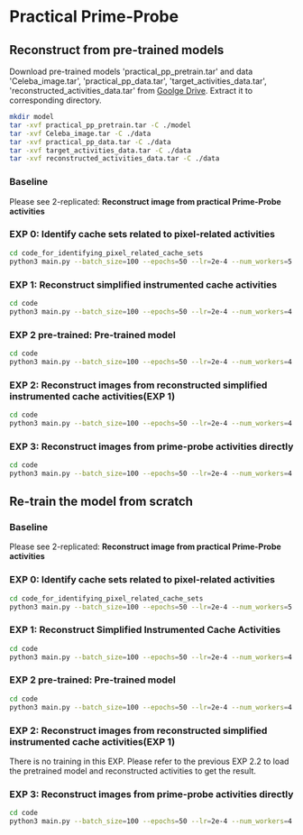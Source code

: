 # Practical Prime-Probe

## Reconstruct from pre-trained models
Download pre-trained models 'practical_pp_pretrain.tar' and data 'Celeba_image.tar', 'practical_pp_data.tar', 'target_activities_data.tar', 'reconstructed_activities_data.tar' from [Goolge Drive](https://drive.google.com/drive/folders/1oyqViKeu3LpqDGozCDVpA70OewqAJQSB?usp=sharing). Extract it to corresponding directory.
```bash
mkdir model
tar -xvf practical_pp_pretrain.tar -C ./model
tar -xvf Celeba_image.tar -C ./data
tar -xvf practical_pp_data.tar -C ./data
tar -xvf target_activities_data.tar -C ./data
tar -xvf reconstructed_activities_data.tar -C ./data
```

### Baseline
Please see 2-replicated: **Reconstruct image from practical Prime-Probe activities**

### EXP 0: Identify cache sets related to pixel-related activities
```bash
cd code_for_identifying_pixel_related_cache_sets
python3 main.py --batch_size=100 --epochs=50 --lr=2e-4 --num_workers=5 --experiment_name='pp_identifying_pixel_related_cache_sets' --subdir='practical_pp_data' --trace_lens=800 --notes="practical activities to pixel related cache sets" --dim=2 --target="idct" --idct_out_dim=1 --attn=1 --load_ckpt=../model/identify_relevant_cache_set.pth
```

### EXP 1: Reconstruct simplified instrumented cache activities
```bash
cd code
python3 main.py --batch_size=100 --epochs=50 --lr=2e-4 --num_workers=4 --experiment_name='pp_activities_to_pixel_related_activities' --subdir='practical_pp_data' --trace_lens=800 --notes="practical activities to pixel-related activities" --dim=2 --target="idct" --idct_out_dim=384 --attn=1 --load_ckpt=../model/EXP_1.pth
```

### EXP 2 pre-trained: Pre-trained model
```bash
cd code
python3 main.py --batch_size=100 --epochs=50 --lr=2e-4 --num_workers=4 --experiment_name='simplified_ideal_trace_to_img_attn' --subdir='target_activities_data' --trace_lens=384 --notes="simplified instrumented to pixel-related activities to img" --dim=2 --target="img" --attn=1 --load_ckpt=../model/EXP_2_pretrained.pth
```

### EXP 2: Reconstruct images from reconstructed simplified instrumented cache activities(EXP 1)
```bash
cd code
python3 main.py --batch_size=100 --epochs=50 --lr=2e-4 --num_workers=4 --experiment_name='reconstructed_pixel_related_activities_to_img' --subdir='reconstructed_activities_data' --trace_lens=384 --notes="reconstructed trace to img" --dim=2 --target="img" --recon_trace_to_img=1 --attn=1 --load_ckpt=../model/EXP_2_pretrained.pth
```

### EXP 3: Reconstruct images from prime-probe activities directly
```bash
cd code
python3 main.py --batch_size=100 --epochs=50 --lr=2e-4 --num_workers=4 --experiment_name='pp_trace_to_img_directly' --subdir='practical_pp_data' --trace_lens=800 --notes="practical activities to img directly" --dim=2 --target="img" --attn=1 --load_ckpt=../model/EXP_3.pth
```



## Re-train the model from scratch

### Baseline
Please see 2-replicated: **Reconstruct image from practical Prime-Probe activities**

### EXP 0: Identify cache sets related to pixel-related activities
```bash
cd code_for_identifying_pixel_related_cache_sets
python3 main.py --batch_size=100 --epochs=50 --lr=2e-4 --num_workers=5 --experiment_name='pp_identifying_pixel_related_cache_sets' --subdir='practical_pp_data' --trace_lens=800 --notes="practical activities to pixel related cache sets" --dim=2 --target="idct" --idct_out_dim=1 --attn=1
```

### EXP 1: Reconstruct Simplified Instrumented Cache Activities
```bash
cd code
python3 main.py --batch_size=100 --epochs=50 --lr=2e-4 --num_workers=4 --experiment_name='pp_activities_to_pixel_related_activities' --subdir='practical_pp_data' --trace_lens=800 --notes="practical activities to pixel-related activities" --dim=2 --target="idct" --idct_out_dim=384 --attn=1
```

### EXP 2 pre-trained: Pre-trained model
```bash
cd code
python3 main.py --batch_size=100 --epochs=50 --lr=2e-4 --num_workers=4 --experiment_name='simplified_ideal_trace_to_img' --subdir='target_activities_data' --trace_lens=384 --notes="simplified instrumented to pixel-related activities to img" --dim=2 --target="img" --attn=1
```

### EXP 2: Reconstruct images from reconstructed simplified instrumented cache activities(EXP 1)
There is no training in this EXP. Please refer to the previous EXP 2.2 to load the pretrained model and reconstructed activities to get the result.

### EXP 3: Reconstruct images from prime-probe activities directly
```bash
cd code
python3 main.py --batch_size=100 --epochs=50 --lr=2e-4 --num_workers=4 --experiment_name='pp_trace_to_img_directly' --subdir='practical_pp_data' --trace_lens=800 --notes="practical activities to img directly" --dim=2 --target="img" --attn=1
```
